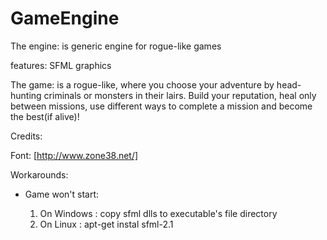 GameEngine
==========

The engine: is generic engine for rogue-like games

features: SFML graphics

The game: is a rogue-like, where you choose your 
adventure by head-hunting criminals or monsters 
in their lairs. Build your reputation, heal only 
between missions, use different ways to complete 
a mission and become the best(if alive)!

Credits:

Font: [http://www.zone38.net/]

Workarounds:

* Game won't start:

  1.  On Windows : copy sfml dlls to executable's file directory
  2.  On Linux : apt-get instal sfml-2.1
